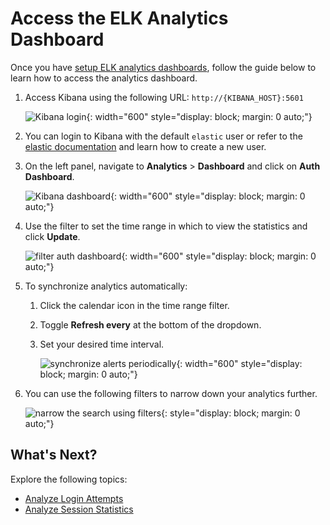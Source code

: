# Access the ELK Analytics Dashboard

Once you have [setup ELK analytics dashboards]({{base_path}}/deploy/elk-analytics-installation-guide), follow the guide below to learn how to access the analytics dashboard.

1. Access Kibana using the following URL:
    <code>http://{KIBANA_HOST}:5601</code>

    ![Kibana login]({{base_path}}/assets/img/elk-analytics/accessing-analytics-dashboard/accessing-analytics-dashboard-1.png){: width="600" style="display: block; margin: 0 auto;"}

2. You can login to Kibana with the default `elastic` user or refer to the [elastic documentation](https://www.elastic.co/guide/en/elasticsearch/reference/current/users-command.html) and learn how to create a new user.

3. On the left panel, navigate to **Analytics** > **Dashboard** and click on **Auth Dashboard**.

    ![Kibana dashboard]({{base_path}}/assets/img/elk-analytics/accessing-analytics-dashboard/accessing-analytics-dashboard-2.png){: width="600" style="display: block; margin: 0 auto;"}

4. Use the filter to set the time range in which to view the statistics and click **Update**.

    ![filter auth dashboard]({{base_path}}/assets/img/elk-analytics/accessing-analytics-dashboard/accessing-analytics-dashboard-5.png){: width="600" style="display: block; margin: 0 auto;"}

5. To synchronize analytics automatically:
    1. Click the calendar icon in the time range filter.
    2. Toggle **Refresh every** at the bottom of the dropdown.
    3. Set your desired time interval.

        ![synchronize alerts periodically]({{base_path}}/assets/img/elk-analytics/accessing-analytics-dashboard/accessing-analytics-dashboard-6.png){: width="600" style="display: block; margin: 0 auto;"}

6. You can use the following filters to narrow down your analytics further.

    ![narrow the search using filters]({{base_path}}/assets/img/elk-analytics/accessing-analytics-dashboard/accessing-analytics-dashboard-7.png){: style="display: block; margin: 0 auto;"}


## What's Next?

Explore the following topics:

- [Analyze Login Attempts]({{base_path}}/guides/elk-analytics/elk-analyzing-login-attempts)
- [Analyze Session Statistics]({{base_path}}/guides/elk-analytics/elk-analyzing-session-statistics)